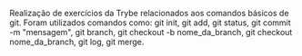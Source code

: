 Realização de exercícios da Trybe relacionados aos comandos básicos de git.
Foram utilizados comandos como: git init, git add, git status, git commit -m "mensagem", git branch, git checkout -b nome_da_branch, git checkout nome_da_branch, git log, git merge.